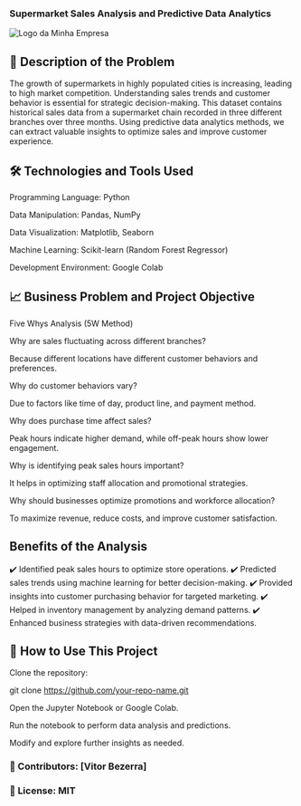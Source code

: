### Supermarket Sales Analysis and Predictive Data Analytics


<img src="https://media.istockphoto.com/id/1412353022/pt/foto/empty-aisle-at-a-supermarket.jpg?s=612x612&w=0&k=20&c=EiaVHbLiupxc0P3SJQQV1tO-j5TBmJjmI0Ws98-KNyA=" alt="Logo da Minha Empresa">



## 📌 Description of the Problem
The growth of supermarkets in highly populated cities is increasing, leading to high market competition. Understanding sales trends and customer behavior is essential for strategic decision-making. This dataset contains historical sales data from a supermarket chain recorded in three different branches over three months. Using predictive data analytics methods, we can extract valuable insights to optimize sales and improve customer experience.

## 🛠️ Technologies and Tools Used
Programming Language: Python

Data Manipulation: Pandas, NumPy

Data Visualization: Matplotlib, Seaborn

Machine Learning: Scikit-learn (Random Forest Regressor)

Development Environment: Google Colab

## 📈 Business Problem and Project Objective

Five Whys Analysis (5W Method)

Why are sales fluctuating across different branches?

Because different locations have different customer behaviors and preferences.

Why do customer behaviors vary?

Due to factors like time of day, product line, and payment method.

Why does purchase time affect sales?

Peak hours indicate higher demand, while off-peak hours show lower engagement.

Why is identifying peak sales hours important?

It helps in optimizing staff allocation and promotional strategies.

Why should businesses optimize promotions and workforce allocation?

To maximize revenue, reduce costs, and improve customer satisfaction. 

## Benefits of the Analysis

✔️ Identified peak sales hours to optimize store operations.
✔️ Predicted sales trends using machine learning for better decision-making.
✔️ Provided insights into customer purchasing behavior for targeted marketing.
✔️ Helped in inventory management by analyzing demand patterns.
✔️ Enhanced business strategies with data-driven recommendations.

## 🚀 How to Use This Project

Clone the repository:

git clone https://github.com/your-repo-name.git

Open the Jupyter Notebook or Google Colab.

Run the notebook to perform data analysis and predictions.

Modify and explore further insights as needed.

### 📌 Contributors: [Vitor Bezerra]
### 📌 License: MIT
